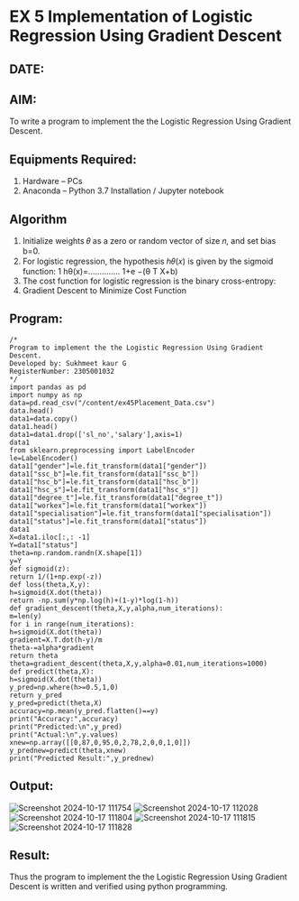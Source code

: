 # EX 5 Implementation of Logistic Regression Using Gradient Descent
## DATE:
## AIM:
To write a program to implement the the Logistic Regression Using Gradient Descent.

## Equipments Required:
1. Hardware – PCs
2. Anaconda – Python 3.7 Installation / Jupyter notebook

## Algorithm
1. Initialize weights 𝜃 as a zero or random vector of size 𝑛, and set bias b=0.
2. For logistic regression, the hypothesis ℎ𝜃(𝑥) is given by the sigmoid function: 1 hθ(x)=..............
1+e −(θ T X+b)
3. The cost function for logistic regression is the binary cross-entropy:
4. Gradient Descent to Minimize Cost Function

## Program:
```
/*
Program to implement the the Logistic Regression Using Gradient Descent.
Developed by: Sukhmeet kaur G
RegisterNumber: 2305001032 
*/
import pandas as pd
import numpy as np
data=pd.read_csv("/content/ex45Placement_Data.csv")
data.head()
data1=data.copy()
data1.head()
data1=data1.drop(['sl_no','salary'],axis=1)
data1
from sklearn.preprocessing import LabelEncoder
le=LabelEncoder()
data1["gender"]=le.fit_transform(data1["gender"])
data1["ssc_b"]=le.fit_transform(data1["ssc_b"])
data1["hsc_b"]=le.fit_transform(data1["hsc_b"])
data1["hsc_s"]=le.fit_transform(data1["hsc_s"])
data1["degree_t"]=le.fit_transform(data1["degree_t"])
data1["workex"]=le.fit_transform(data1["workex"])
data1["specialisation"]=le.fit_transform(data1["specialisation"])
data1["status"]=le.fit_transform(data1["status"])
data1
X=data1.iloc[:,: -1]
Y=data1["status"]
theta=np.random.randn(X.shape[1])
y=Y
def sigmoid(z):
return 1/(1+np.exp(-z))
def loss(theta,X,y):
h=sigmoid(X.dot(theta))
return -np.sum(y*np.log(h)+(1-y)*log(1-h))
def gradient_descent(theta,X,y,alpha,num_iterations):
m=len(y)
for i in range(num_iterations):
h=sigmoid(X.dot(theta))
gradient=X.T.dot(h-y)/m
theta-=alpha*gradient
return theta
theta=gradient_descent(theta,X,y,alpha=0.01,num_iterations=1000)
def predict(theta,X):
h=sigmoid(X.dot(theta))
y_pred=np.where(h>=0.5,1,0)
return y_pred
y_pred=predict(theta,X)
accuracy=np.mean(y_pred.flatten()==y)
print("Accuracy:",accuracy)
print("Predicted:\n",y_pred)
print("Actual:\n",y.values)
xnew=np.array([[0,87,0,95,0,2,78,2,0,0,1,0]])
y_prednew=predict(theta,xnew)
print("Predicted Result:",y_prednew)
```

## Output:
![Screenshot 2024-10-17 111754](https://github.com/user-attachments/assets/2e925e25-2d1c-4b85-b195-4834f51ecaea)
![Screenshot 2024-10-17 112028](https://github.com/user-attachments/assets/59f9127c-9596-4b32-b8ec-7899e553f0f9)
![Screenshot 2024-10-17 111804](https://github.com/user-attachments/assets/8b074995-38f0-464b-b3ff-be7c5497acbe)
![Screenshot 2024-10-17 111815](https://github.com/user-attachments/assets/f24edd18-4b42-4d9c-8dfb-354f8eccde7a)
![Screenshot 2024-10-17 111828](https://github.com/user-attachments/assets/0ee21881-31b7-430d-850a-741c712d22bc)



## Result:
Thus the program to implement the the Logistic Regression Using Gradient Descent is written and verified using python programming.

